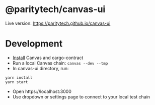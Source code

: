 # @paritytech/canvas-ui
Live version: https://paritytech.github.io/canvas-ui

# Development
* [Install](https://substrate.dev/substrate-contracts-workshop/#/0/setup) Canvas and cargo-contract
* Run a local Canvas chain: ```canvas --dev --tmp```
* In canvas-ui directory, run:
```
yarn install
yarn start
```
* Open https://localhost:3000
* Use dropdown or settings page to connect to your local test chain


